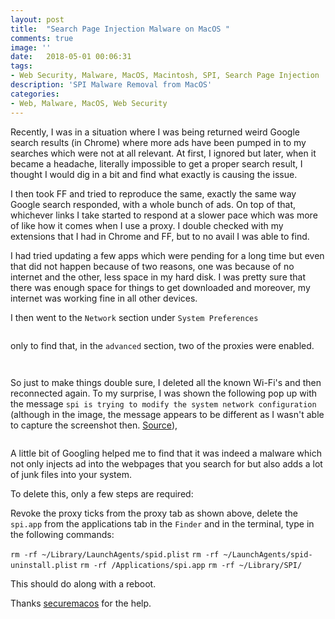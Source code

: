 ```yaml
---
layout: post
title:  "Search Page Injection Malware on MacOS "
comments: true
image: ''
date:   2018-05-01 00:06:31
tags:
- Web Security, Malware, MacOS, Macintosh, SPI, Search Page Injection
description: 'SPI Malware Removal from MacOS'
categories:
- Web, Malware, MacOS, Web Security
---
```


Recently, I was in a situation where I was being returned weird Google search results (in Chrome) where more ads have been pumped in to my searches which were not at all relevant. At first, I ignored but later, when it became a headache, literally impossible to get a proper search result, I thought I would dig in a bit and find what exactly is causing the issue.

I then took FF and tried to reproduce the same, exactly the same way Google search responded, with a whole bunch of ads. On top of that, whichever links I take started to respond at a slower pace which was more of like how it comes when I use a proxy. I double checked with my extensions that I had in Chrome and FF, but to no avail I was able to find.

I had tried updating a few apps which were pending for a long time but even that did not happen because of two reasons, one was because of no internet and the other, less space in my hard disk. I was pretty sure that there was enough space for things to get downloaded and moreover, my internet was working fine in all other devices.

I then went to the `Network` section under `System Preferences`

<figure class="foto-legenda">
	<img src="{{ "/assets/img/malware/SystemPreferences.png"}}" alt="">
</figure>

only to find that, in the `advanced` section, two of the proxies were enabled.

<figure class="foto-legenda">
	<img src="{{ "/assets/img/malware/Network.png"}}" alt="">
</figure>
<figure class="foto-legenda">
	<img src="{{ "/assets/img/malware/Proxy.png"}}" alt="">
</figure>

So just to make things double sure, I deleted all the known Wi-Fi's and then reconnected again. To my surprise, I was shown the following pop up with the message `spi is trying to modify the system network configuration` (although in the image, the message appears to be different as I wasn't able to capture the screenshot then. <a href="https://www.google.co.in/url?sa=i&source=images&cd=&cad=rja&uact=8&ved=2ahUKEwi2ubTt5LTbAhXEWysKHTJGAcQQjRx6BAgBEAU&url=https%3A%2F%2Fapple.stackexchange.com%2Fquestions%2F221950%2Fnetworksetup-is-trying-to-modify-the-system-network-configuration-dialogue-won&psig=AOvVaw01VZucnmyTVypYYc4DCF9_&ust=1528020403347491">Source</a>),

<figure class="foto-legenda">
	<img src="{{ "/assets/img/malware/spi.png"}}" alt="">
</figure>

A little bit of Googling helped me to find that it was indeed a malware which not only injects ad into the webpages that you search for but also adds a lot of junk files into your system.

To delete this, only a few steps are required:

Revoke the proxy ticks from the proxy tab as shown above, delete the `spi.app` from the applications tab in the `Finder` and in the terminal, type in the following commands:

`rm -rf ~/Library/LaunchAgents/spid.plist`
`rm -rf ~/LaunchAgents/spid-uninstall.plist`
`rm -rf /Applications/spi.app`
`rm -rf ~/Library/SPI/`

This should do along with a reboot.

Thanks <a href="https://www.securemacos.com/search-page-injection-spi-malware-on-mac-os/">securemacos</a> for the help. 
